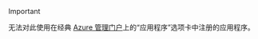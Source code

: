 > [!IMPORTANT]
> 无法对此使用在经典 [Azure 管理门户](https://manage.windowsazure.com/)上的“应用程序”选项卡中注册的应用程序。
> 
> 

